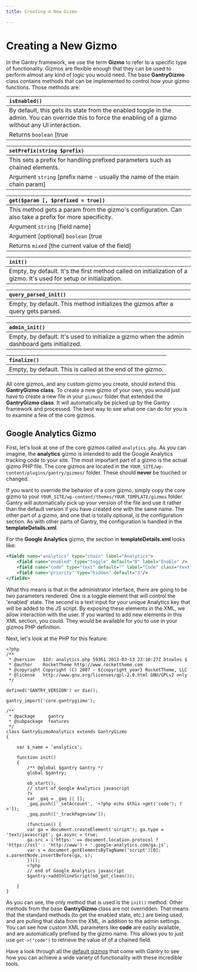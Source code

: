 ```yaml
---
title: Creating a New Gizmo

---
```


Creating a New Gizmo
======================
In the Gantry framework, we use the term **Gizmo** to refer to a specific type of functionality. Gizmos are flexible enough that they can be used to perform almost any kind of logic you would need. The base **GantryGizmo** class contains methods that can be implemented to control how your gizmo functions. Those methods are:

| `isEnabled()`
|:-------------------------------------------------------------------------------------------------------------------------------------------------------
| By default, this gets its state from the enabled toggle in the admin. You can override this to force the enabling of a gizmo without any UI interaction.
| Returns `boolean` [true | false]


| `setPrefix(string $prefix)`
|:------------------------------------------------------------------------
| This sets a prefix for handling prefixed parameters such as chained elements.
| Argument `string` [prefix name - usually the name of the main chain param]


| `get($param [, $prefixed = true])`
|:-----------------------------------------------------------------------------------------
| This method gets a param from the gizmo's configuration. Can also take a prefix for more specificity.
| Argument `string` [field name]
| Argument [optional] `boolean` [true | false]
| Returns `mixed` [the current value of the field]


| `init()`
|:-----------------------------------------------------------------------------------------------------------
| Empty, by default. It's the first method called on initialization of a gizmo. It's used for setup or initialization.


| `query_parsed_init()`
|:-----------------------------------------------------------------
| Empty, by default. This method initializes the gizmos after a query gets parsed.


| `admin_init()`
|:-------------------------------------------------------------------------------------
| Empty, by default. It's used to initialize a gizmo when the admin dashboard gets initialized.


| `finalize()`
|:--------------------------------------------------
| Empty, by default. This is called at the end of the gizmo.

All core gizmos, and any custom gizmo you create, should extend this **GantryGizmo class**. To create a new gizmo of your own, you would just have to create a new file in your `gizmos/` folder that extended the **GantryGizmo class**. It will automatically be picked up by the Gantry framework and processed. The best way to see what one can do for you is to examine a few of the core gizmos.


Google Analytics Gizmo
----------------------
First, let's look at one of the core gizmos called `analytics.php`. As you can imagine, the **analytics** gizmo is intended to add the Google Analytics tracking code to your site. The most important part of a gizmo is the actual gizmo PHP file. The core gizmos are located in the `YOUR_SITE/wp-content/plugins/gantry/gizmos/` folder. These should **never** be touched or changed. 

If you want to override the behavior of a core gizmo, simply copy the core gizmo to your `YOUR_SITE/wp-content/themes/YOUR_TEMPLATE/gizmos` folder. Gantry will automatically pick up your version of the file and use it rather than the default version if you have created one with the same name. The other part of a gizmo, and one that is totally optional, is the configuration section. As with other parts of Gantry, the configuration is handled in the **templateDetails.xml**. 

For the **Google Analytics** gizmo, the section in **templateDetails.xml** looks like:

~~~ .xml
<fields name="analytics" type="chain" label="Analytics">
    <field name="enabled" type="toggle" default="0" label="Enable" />
    <field name="code" type="text" default="" label="Code" class="text-long" />
    <field name="priority" type="hidden" default="3"/>
</fields>
~~~

What this means is that in the administrator interface, there are going to be two parameters rendered. One is a toggle element that will control the 'enabled' state. The second is a text input for your unique Analytics key that will be added to the JS script. By exposing these elements in the XML, we allow interaction with the user. If you wanted to add new elements in this XML section, you could. They would be available for you to use in your gizmos PHP definition.

Next, let's look at the PHP for this feature:

~~~ .php
<?php
/**
 * @version   $Id: analytics.php 59361 2013-03-13 23:10:27Z btowles $
 * @author    RocketTheme http://www.rockettheme.com
 * @copyright Copyright (C) 2007 - ${copyright_year} RocketTheme, LLC
 * @license   http://www.gnu.org/licenses/gpl-2.0.html GNU/GPLv2 only
 */

defined('GANTRY_VERSION') or die();

gantry_import('core.gantrygizmo');

/**
 * @package     gantry
 * @subpackage  features
 */
class GantryGizmoAnalytics extends GantryGizmo
{

    var $_name = 'analytics';

    function init()
    {
        /** @global $gantry Gantry */
        global $gantry;

        ob_start();
        // start of Google Analytics javascript
        ?>
        var _gaq = _gaq || [];
        _gaq.push(['_setAccount', '<?php echo $this->get('code'); ?>']);
        _gaq.push(['_trackPageview']);

        (function() {
        var ga = document.createElement('script'); ga.type = 'text/javascript'; ga.async = true;
        ga.src = ('https:' == document.location.protocol ? 'https://ssl' : 'http://www') + '.google-analytics.com/ga.js';
        var s = document.getElementsByTagName('script')[0]; s.parentNode.insertBefore(ga, s);
        })();
        <?php
        // end of Google Analytics javascript
        $gantry->addInlineScript(ob_get_clean());

    }
}
~~~

As you can see, the only method that is used is the `init()` method. Other methods from the base **GantryGizmo** class are not overridden. That means that the standard methods (to get the enabled state, etc.) are being used, and are pulling that data from the XML, in addition to the admin settings. You can see how custom XML parameters like **code** are easily available, and are automatically prefixed by the gizmo name. This allows you to just use `get->("code")` to retrieve the value of of a chained field.

Have a look through all the [default gizmos](../configure/gizmos.md) that come with Gantry to see how you can achieve a wide variety of functionality with these incredible tools.
